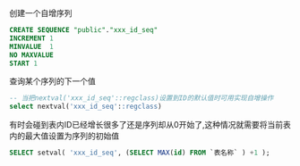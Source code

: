 创建一个自增序列
```sql
CREATE SEQUENCE "public"."xxx_id_seq"
INCREMENT 1
MINVALUE  1
NO MAXVALUE
START 1
```

查询某个序列的下一个值
```sql
-- 当把nextval('xxx_id_seq'::regclass)设置到ID的默认值时可用实现自增操作
select nextval('xxx_id_seq'::regclass)
```

有时会碰到表内ID已经增长很多了还是序列却从0开始了,这种情况就需要将当前表内的最大值设置为序列的初始值
```sql
SELECT setval( 'xxx_id_seq', (SELECT MAX(id) FROM `表名称` ) +1 );
```
